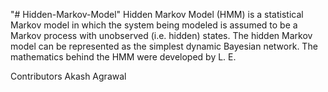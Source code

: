 "# Hidden-Markov-Model" 
Hidden Markov Model (HMM) is a statistical Markov model in which the system being modeled is assumed to be a Markov process with unobserved (i.e. hidden) states. The hidden Markov model can be represented as the simplest dynamic Bayesian network. The mathematics behind the HMM were developed by L. E.

Contributors
Akash Agrawal
